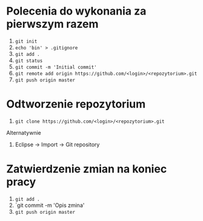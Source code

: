 # Polecenia do wykonania za pierwszym razem

1. `git init`
2. `echo 'bin' > .gitignore`
3. `git add .`
4. `git status`
5. `git commit -m 'Initial commit'`
6. `git remote add origin https://github.com/<login>/<repozytorium>.git`
7. `git push origin master`

# Odtworzenie repozytorium

1. `git clone https://github.com/<login>/<repozytorium>.git`

Alternatywnie

1. Eclipse -> Import -> Git repository

# Zatwierdzenie zmian na koniec pracy

1. `git add .`
2. `git commit -m 'Opis zmina'
3. `git push origin master`
